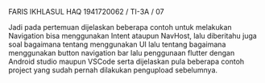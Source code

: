 

FARIS IKHLASUL HAQ
1941720062 / TI-3A / 07

Jadi pada pertemuan dijelaskan beberapa contoh untuk melakukan Navigation bisa menggunakan Intent ataupun NavHost, lalu diberitahu juga soal bagaimana tentang menggunakan UI lalu tentang bagaimana menggunakan button navigation bar lalu penggunaan flutter dengan Android studio maupun VSCode serta dijelaskan pula beberapa contoh project yang sudah pernah dilakukan pengupload sebelumnya.